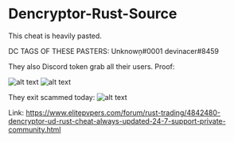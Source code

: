 # Dencryptor-Rust-Source
This cheat is heavily pasted.

DC TAGS OF THESE PASTERS: 
Unknowņ#0001
devinacer#8459

They also Discord token grab all their users. Proof:


![alt text](https://cdn.discordapp.com/attachments/770369564965208074/804573956480696370/unknown.png)
![alt text](https://cdn.discordapp.com/attachments/803476207819554816/804569230116388904/unknown.png)




They exit scammed today: ![alt text](https://cdn.discordapp.com/attachments/801933974318481458/804563338486218812/image0.png) 


Link:
https://www.elitepvpers.com/forum/rust-trading/4842480-dencryptor-ud-rust-cheat-always-updated-24-7-support-private-community.html
